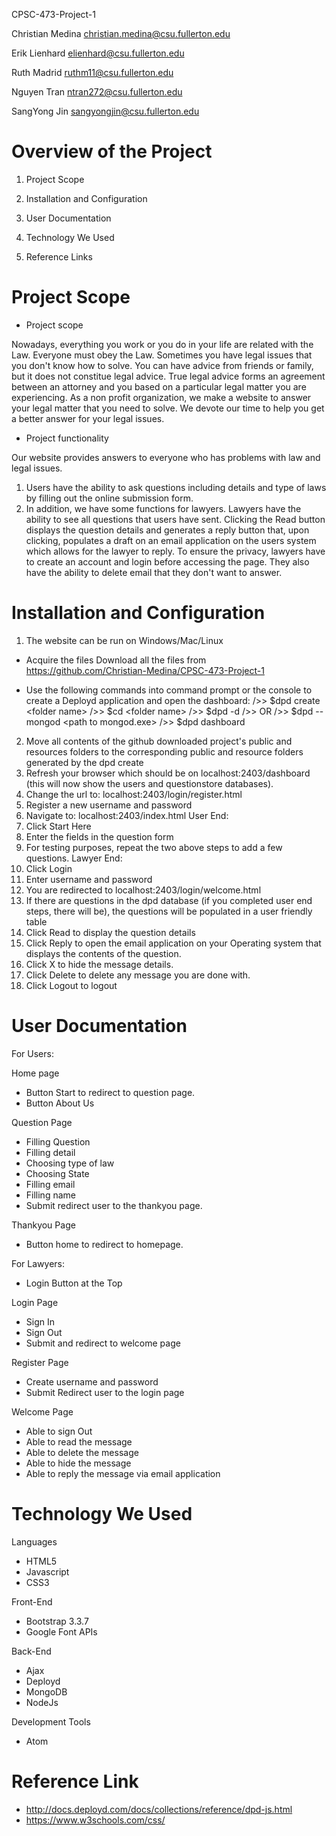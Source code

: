 CPSC-473-Project-1

Christian Medina christian.medina@csu.fullerton.edu

Erik Lienhard elienhard@csu.fullerton.edu

Ruth Madrid ruthm11@csu.fullerton.edu

Nguyen Tran ntran272@csu.fullerton.edu

SangYong Jin sangyongjin@csu.fullerton.edu

# Overview of the Project

1. Project Scope

2. Installation and Configuration

3. User Documentation

4. Technology We Used

5. Reference Links

# Project Scope

+ Project scope

Nowadays, everything you work or you do in your life are related with the Law. Everyone must obey the Law.
Sometimes you have legal issues that you don't know how to solve. You can have advice from friends or family,
but it does not constitue legal advice. True legal advice forms an agreement between an attorney and you
based on a particular legal matter you are experiencing. As a non profit organization, we make a website to answer 
your legal matter that you need to solve. We devote our time to help you get a better answer for your legal issues. 

+ Project functionality

Our website provides answers to everyone who has problems with law and legal issues.
1. Users have the ability to ask questions including details and type of laws by filling out the
online submission form.
2. In addition, we have some functions for lawyers. Lawyers have the ability to see all questions that users have sent. Clicking the Read button displays the question details and generates a reply button that, upon clicking, populates a draft on an email application on the users system which allows for the lawyer to reply.
To ensure the privacy, lawyers have to create an account and login before accessing the page. They also have the ability to 
delete email that they don't want to answer.


# Installation and Configuration

1. The website can be run on Windows/Mac/Linux

+ Acquire the files
Download all the files from https://github.com/Christian-Medina/CPSC-473-Project-1

+ Use the following commands into command prompt or the console to create a Deployd application and open the dashboard:
/>\> $dpd create \<folder name\>
/>\> $cd \<folder name\>
/>\> $dpd -d
/>\> OR
/>\> $dpd --mongod \<path to mongod.exe\>
/>\> $dpd dashboard


2. Move all contents of the github downloaded project's public and resources folders to the corresponding public and resource folders generated by the dpd create
3. Refresh your browser which should be on localhost:2403/dashboard (this will now show the users and questionstore databases).
4. Change the url to: localhost:2403/login/register.html
5. Register a new username and password
6. Navigate to: localhost:2403/index.html
User End:
7. Click Start Here
8. Enter the fields in the question form
9. For testing purposes, repeat the two above steps to add a few questions.
Lawyer End:
7. Click Login
8. Enter username and password
9. You are redirected to localhost:2403/login/welcome.html
10. If there are questions in the dpd database (if you completed user end steps, there will be), the questions will be populated in a user friendly table
11. Click Read to display the question details
12. Click Reply to open the email application on your Operating system that displays the contents of the question.
13. Click X to hide the message details.
14. Click Delete to delete any message you are done with.
15. Click Logout to logout

# User Documentation

For Users:

Home page
+ Button Start to redirect to question page.
+ Button About Us

Question Page
+ Filling Question
+ Filling detail
+ Choosing type of law
+ Choosing State
+ Filling email
+ Filling name
+ Submit redirect user to the thankyou page.

Thankyou Page
+ Button home to redirect to homepage.

For Lawyers:

+ Login Button at the Top

Login Page
+ Sign In
+ Sign Out
+ Submit and redirect to welcome page

Register Page
+ Create username and password
+ Submit Redirect user to the login page

Welcome Page
+ Able to sign Out
+ Able to read the message
+ Able to delete the message
+ Able to hide the message
+ Able to reply the message via email application


# Technology We Used

Languages
+ HTML5
+ Javascript
+ CSS3

Front-End
+ Bootstrap 3.3.7
+ Google Font APIs

Back-End
+ Ajax
+ Deployd
+ MongoDB
+ NodeJs

Development Tools
+ Atom

# Reference Link

+ http://docs.deployd.com/docs/collections/reference/dpd-js.html
+ https://www.w3schools.com/css/



